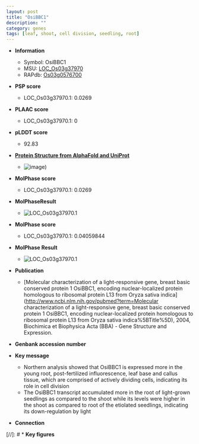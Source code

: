 ```yaml
---
layout: post
title: "OsiBBC1"
description: ""
category: genes
tags: [leaf, shoot, cell division, seedling, root]
---
```


* **Information**  
    + Symbol: OsiBBC1  
    + MSU: [LOC_Os03g37970](http://rice.plantbiology.msu.edu/cgi-bin/ORF_infopage.cgi?orf=LOC_Os03g37970)  
    + RAPdb: [Os03g0576700](http://rapdb.dna.affrc.go.jp/viewer/gbrowse_details/irgsp1?name=Os03g0576700)  

* **PSP score**  
    + LOC_Os03g37970.1: 0.0269 

* **PLAAC score**  
    + LOC_Os03g37970.1: 0 

* **pLDDT score**
    + 92.83

* **[Protein Structure from AlphaFold and UniProt](https://www.uniprot.org/uniprotkb/Q7XJB4/entry#structure)**
    + ![image](https://ricepsp.github.io/images/Q7/AF-Q7XJB4-F1.png))

* **MolPhase score**
    + LOC_Os03g37970.1: 0.0269

* **MolPhaseResult**
    + ![LOC_Os03g37970.1](https://ricepsp.github.io/pictures/LOC_Os03g/LOC_Os03g37970.1.png)

* **MolPhase score**
    + LOC_Os03g37970.1: 0.04059844

* **MolPhase Result**
    + ![LOC_Os03g37970.1](https://304243504.github.io/Pictures/LOC_Os03g/LOC_Os03g37970.1.png)

* **Publication**  
    + [Molecular characterization of a light-responsive gene, breast basic conserved protein 1 OsiBBC1, encoding nuclear-localized protein homologous to ribosomal protein L13 from Oryza sativa indica](http://www.ncbi.nlm.nih.gov/pubmed?term=Molecular characterization of a light-responsive gene, breast basic conserved protein 1 OsiBBC1, encoding nuclear-localized protein homologous to ribosomal protein L13 from Oryza sativa indica%5BTitle%5D), 2004, Biochimica et Biophysica Acta (BBA) - Gene Structure and Expression.

* **Genbank accession number**  

* **Key message**  
    + Northern analysis showed that OsiBBC1 is expressed more in the young root, post-fertilized influorescence, leaf base and callus tissue, which are comprised of actively dividing cells, indicating its role in cell division
    + The OsiBBC1 transcript accumulated more in the root of light-grown seedlings as compared to the shoot while its levels were higher in the shoot as compared to root of the etiolated seedlings, indicating its down-regulation by light

* **Connection**  

[//]: # * **Key figures**  


